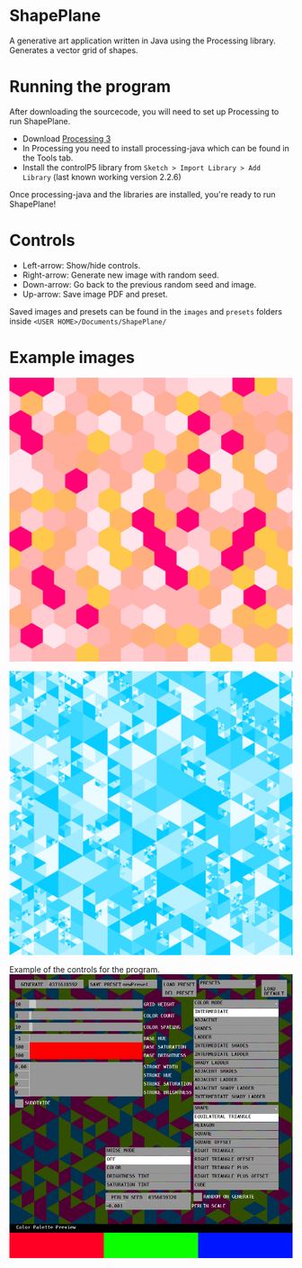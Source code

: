 # ShapePlane
A generative art application written in Java using the Processing library. Generates a vector grid of shapes.

# Running the program
After downloading the sourcecode, you will need to set up Processing to run ShapePlane.
* Download [Processing 3](https://processing.org/) 
* In Processing you need to install processing-java which can be found in the Tools tab.
* Install the controlP5 library from `Sketch > Import Library > Add Library` (last known working version 2.2.6)

Once processing-java and the libraries are installed, you're ready to run ShapePlane!

# Controls
* Left-arrow: Show/hide controls.
* Right-arrow: Generate new image with random seed.
* Down-arrow: Go back to the previous random seed and image.
* Up-arrow: Save image PDF and preset.

Saved images and presets can be found in the `images` and `presets` folders inside `<USER HOME>/Documents/ShapePlane/`

# Example images

![Hexagon Sunset](https://github.com/ZachHofmeister/ShapePlane/blob/main/example_images/ShapePlane-2.jpg?raw=true)

![Blue Triangle Subdivision](https://github.com/ZachHofmeister/ShapePlane/blob/main/example_images/ShapePlane%20blue.png?raw=true)

Example of the controls for the program.
![Controls](https://github.com/ZachHofmeister/ShapePlane/blob/main/example_images/ShapePlane%20Controls.jpg?raw=true)

